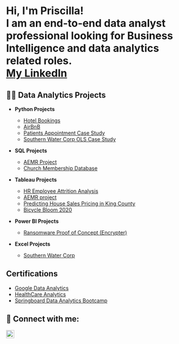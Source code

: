 <h1>Hi, I'm Priscilla! <br/>I am an end-to-end data analyst professional looking for Business Intelligence and data analytics related roles. <br/> <a href="<a href="https://www.linkedin.com/in/priscilla-annor-gyamfi/">My LinkedIn</a></h1>

<h2>👨‍💻 Data Analytics Projects</h2>

- <b>Python Projects</b>
  - [Hotel Bookings](https://github.com/PriscillaAnnor-Gyamfi/Hotel-Bookings)
  - [AirBnB ](https://github.com/PriscillaAnnor-Gyamfi/AirBnB)
  - [Patients Appointment Case Study ](https://github.com/PriscillaAnnor-Gyamfi/Patients_Appointment)
  - [Southern Water Corp OLS Case Study](https://github.com/PriscillaAnnor-Gyamfi/Southern-Water-Corp-OLS-Case-Study)

- <b>SQL Projects</b>
  - [AEMR Project](https://github.com/PriscillaAnnor-Gyamfi/AEMR-Case-Study)
  - [Church Membership Database](https://github.com/joshmadakor1/4chan-Image-Analysis-Middleware-C964)
- <b>Tableau Projects</b>
  - [HR Employee Attrition Analysis](https://github.com/PriscillaAnnor-Gyamfi/HR-Employee-Attrition)
  - [AEMR project](https://github.com/PriscillaAnnor-Gyamfi/AEMR-Case-Study)
  - [Predicting House Sales Pricing in King County ](https://github.com/PriscillaAnnor-Gyamfi/Predicting-House-Sales-Price-In-King-County)
  - [Bicycle Bloom 2020](https://github.com/joshmadakor1/PowerShell-Integrity-FIM)
- <b>Power BI Projects</b>
  - [Ransomware Proof of Concept (Encrypter)](https://github.com/joshmadakor1/EncrypterPOC)
 
- <b>Excel Projects</b>
  - [Southern Water Corp](https://github.com/PriscillaAnnor-Gyamfi/Southern-Water-Corp-OLS-Case-Study/tree/main)

<h2>Certifications</h2>

- [Google Data Analytics](https://i.imgur.com/rFjPjyu.png)
- [HealthCare Analytics](https://i.imgur.com/ZquHArc.png)
- [Springboard Data Analytics Bootcamp](https://acrobat.adobe.com/id/urn:aaid:sc:EU:de845489-2251-4a59-830c-fa669b36af35)

<h2> 🤳 Connect with me:</h2>


[<img align="left" alt="JoshMadakor | LinkedIn" width="22px" src="https://cdn.jsdelivr.net/npm/simple-icons@v3/icons/linkedin.svg" />][linkedin]



[linkedin]: https://www.linkedin.com/in/priscilla-annor-gyamfi/

<!--
**joshmadakor1/joshmadakor1** is a ✨ _special_ ✨ repository because its `README.md` (this file) appears on your GitHub profile.

Here are some ideas to get you started:

- 🔭 I’m currently working on ...
- 🌱 I’m currently learning ...
- 👯 I’m looking to collaborate on ...
- 🤔 I’m looking for help with ...
- 💬 Ask me about ...
- 📫 How to reach me: ...
- 😄 Pronouns: ...
- ⚡ Fun fact: ...
-->
